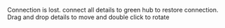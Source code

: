 Connection is lost. connect all details to green hub to restore connection. Drag and drop details to move and double click to rotate